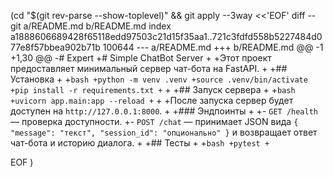  (cd "$(git rev-parse --show-toplevel)" && git apply --3way <<'EOF' 
diff --git a/README.md b/README.md
index a1888606689428f65118edd97503c21d15f35aa1..721c3fdfd558b5227484d077e8f57bbea902b71b 100644
--- a/README.md
+++ b/README.md
@@ -1 +1,30 @@
-# Expert
+# Simple ChatBot Server
+
+Этот проект предоставляет минимальный сервер чат-бота на FastAPI.
+
+## Установка
+
+```bash
+python -m venv .venv
+source .venv/bin/activate
+pip install -r requirements.txt
+```
+
+## Запуск сервера
+
+```bash
+uvicorn app.main:app --reload
+```
+
+После запуска сервер будет доступен на `http://127.0.0.1:8000`.
+
+### Эндпоинты
+
+- `GET /health` — проверка доступности.
+- `POST /chat` — принимает JSON вида `{ "message": "текст", "session_id": "опционально" }` и возвращает ответ чат-бота и историю диалога.
+
+## Тесты
+
+```bash
+pytest
+```
 
EOF
)